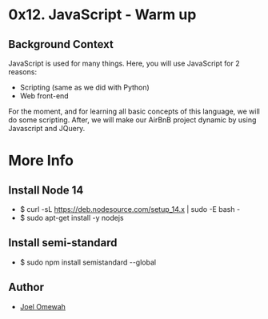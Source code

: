 # 0x12. JavaScript - Warm up

## Background Context
JavaScript is used for many things. Here, you will use JavaScript for 2 reasons:

- Scripting (same as we did with Python)
- Web front-end

For the moment, and for learning all basic concepts of this language, we will do some scripting. After, we will make our AirBnB project dynamic by using Javascript and JQuery.

# More Info
## Install Node 14

- $ curl -sL https://deb.nodesource.com/setup_14.x | sudo -E bash -
- $ sudo apt-get install -y nodejs

## Install semi-standard
- $ sudo npm install semistandard --global

## Author
* [Joel Omewah](https://github.com/Omewah)
